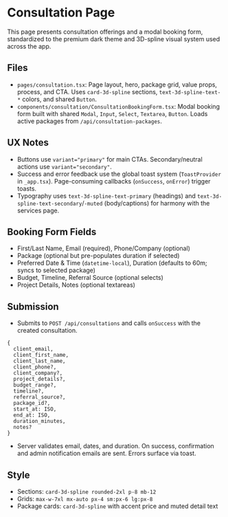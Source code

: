 # Consultation Page

This page presents consultation offerings and a modal booking form, standardized to the premium dark theme and 3D-spline visual system used across the app.

## Files
- `pages/consultation.tsx`: Page layout, hero, package grid, value props, process, and CTA. Uses `card-3d-spline` sections, `text-3d-spline-text-*` colors, and shared `Button`.
- `components/consultation/ConsultationBookingForm.tsx`: Modal booking form built with shared `Modal`, `Input`, `Select`, `Textarea`, `Button`. Loads active packages from `/api/consultation-packages`.

## UX Notes
- Buttons use `variant="primary"` for main CTAs. Secondary/neutral actions use `variant="secondary"`.
- Success and error feedback use the global toast system (`ToastProvider` in `_app.tsx`). Page-consuming callbacks (`onSuccess`, `onError`) trigger toasts.
- Typography uses `text-3d-spline-text-primary` (headings) and `text-3d-spline-text-secondary`/`-muted` (body/captions) for harmony with the services page.

## Booking Form Fields
- First/Last Name, Email (required), Phone/Company (optional)
- Package (optional but pre-populates duration if selected)
- Preferred Date & Time (`datetime-local`), Duration (defaults to 60m; syncs to selected package)
- Budget, Timeline, Referral Source (optional selects)
- Project Details, Notes (optional textareas)

## Submission
- Submits to `POST /api/consultations` and calls `onSuccess` with the created consultation.
```
{
  client_email,
  client_first_name,
  client_last_name,
  client_phone?,
  client_company?,
  project_details?,
  budget_range?,
  timeline?,
  referral_source?,
  package_id?,
  start_at: ISO,
  end_at: ISO,
  duration_minutes,
  notes?
}
```
- Server validates email, dates, and duration. On success, confirmation and admin notification emails are sent. Errors surface via toast.

## Style
- Sections: `card-3d-spline rounded-2xl p-8 mb-12`
- Grids: `max-w-7xl mx-auto px-4 sm:px-6 lg:px-8`
- Package cards: `card-3d-spline` with accent price and muted detail text


